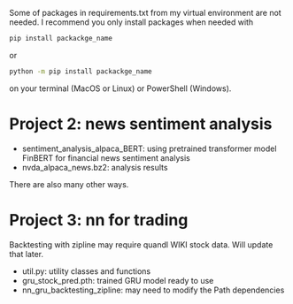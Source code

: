 
Some of packages in requirements.txt from my virtual environment are not needed. I recommend you only install packages when needed with 

```bash
pip install packackge_name
```
or 
```bash
python -m pip install packackge_name
```
on your terminal (MacOS or Linux) or PowerShell (Windows).
# Project 2: news sentiment analysis
- sentiment_analysis_alpaca_BERT: using pretrained transformer model FinBERT for financial news sentiment analysis
- nvda_alpaca_news.bz2: analysis results

There are also many other ways.


# Project 3: nn for trading

Backtesting with zipline may require quandl WIKI stock data. Will update that later.

- util.py: utility classes and functions
- gru_stock_pred.pth: trained GRU model ready to use
- nn_gru_backtesting_zipline: may need to modify the Path dependencies